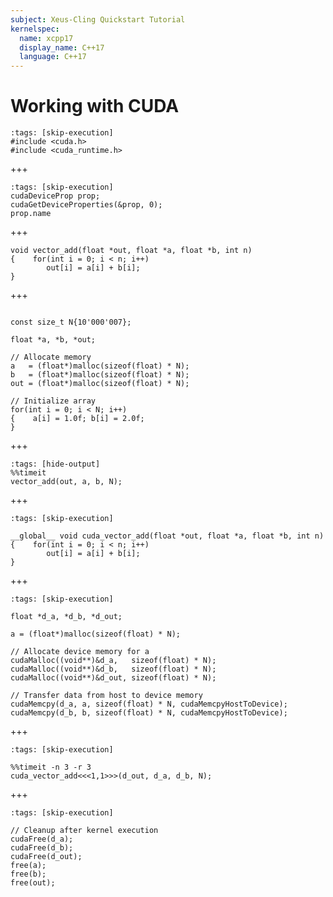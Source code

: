```yaml
---
subject: Xeus-Cling Quickstart Tutorial
kernelspec:
  name: xcpp17
  display_name: C++17
  language: C++17
---
```


# Working with CUDA

```{code-cell} cpp
:tags: [skip-execution]
#include <cuda.h>
#include <cuda_runtime.h>
```
+++
```{code-cell} cpp
:tags: [skip-execution]
cudaDeviceProp prop;
cudaGetDeviceProperties(&prop, 0);
prop.name
```
+++
```{code-cell} cpp
void vector_add(float *out, float *a, float *b, int n)
{    for(int i = 0; i < n; i++)
        out[i] = a[i] + b[i];
}
```
+++
```{code-cell} cpp

const size_t N{10'000'007};

float *a, *b, *out; 

// Allocate memory
a   = (float*)malloc(sizeof(float) * N);
b   = (float*)malloc(sizeof(float) * N);
out = (float*)malloc(sizeof(float) * N);

// Initialize array
for(int i = 0; i < N; i++)
{    a[i] = 1.0f; b[i] = 2.0f;
}
```
+++
```{code-cell} cpp
:tags: [hide-output]
%%timeit
vector_add(out, a, b, N);
```
+++
```{code-cell} cpp
:tags: [skip-execution]

__global__ void cuda_vector_add(float *out, float *a, float *b, int n)
{    for(int i = 0; i < n; i++)
        out[i] = a[i] + b[i];
}
```
+++
```{code-cell} cpp
:tags: [skip-execution]

float *d_a, *d_b, *d_out;

a = (float*)malloc(sizeof(float) * N);

// Allocate device memory for a
cudaMalloc((void**)&d_a,   sizeof(float) * N);
cudaMalloc((void**)&d_b,   sizeof(float) * N);
cudaMalloc((void**)&d_out, sizeof(float) * N);

// Transfer data from host to device memory
cudaMemcpy(d_a, a, sizeof(float) * N, cudaMemcpyHostToDevice);
cudaMemcpy(d_b, b, sizeof(float) * N, cudaMemcpyHostToDevice);
```
+++
```{code-cell} cpp
:tags: [skip-execution]

%%timeit -n 3 -r 3
cuda_vector_add<<<1,1>>>(d_out, d_a, d_b, N);
```
+++
```{code-cell} cpp
:tags: [skip-execution]

// Cleanup after kernel execution
cudaFree(d_a);
cudaFree(d_b);
cudaFree(d_out);
free(a);
free(b);
free(out);
```
